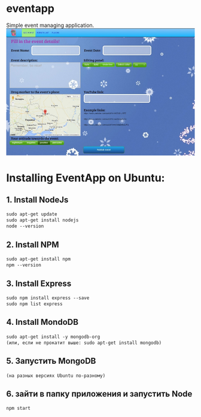 # eventapp
Simple event managing application.
![eventapp screenshot](/eventapp_screen.jpg?raw=true "Main view")
# Installing EventApp on Ubuntu:

## 1. Install NodeJs

    sudo apt-get update
    sudo apt-get install nodejs
    node --version

## 2. Install NPM

    sudo apt-get install npm
    npm --version
    
## 3. Install Express

    sudo npm install express --save
    sudo npm list express
    
## 4. Install MondoDB

    sudo apt-get install -y mongodb-org
    (или, если не прокатит выше: sudo apt-get install mongodb)
    
## 5. Запустить MongoDB

    (на разных версиях Ubuntu по-разному)
    
## 6. зайти в папку приложения и запустить Node 

    npm start 
